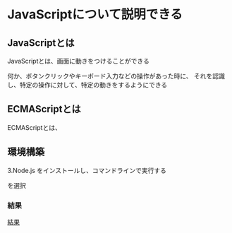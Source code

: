 

# JavaScriptについて説明できる


## JavaScriptとは

JavaScriptとは、画面に動きをつけることができる

何か、ボタンクリックやキーボード入力などの操作があった時に、
それを認識し、特定の操作に対して、特定の動きをするようにできる



## ECMAScriptとは

ECMAScriptとは、


## 環境構築

3.Node.js をインストールし、コマンドラインで実行する

を選択



### 結果

[結果](javas_11.png)



